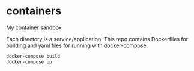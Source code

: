 # containers
My container sandbox

Each directory is a service/application. This repo contains Dockerfiles for building and yaml files for running with docker-compose:

```sh
docker-compose build
docker-compose up
```
